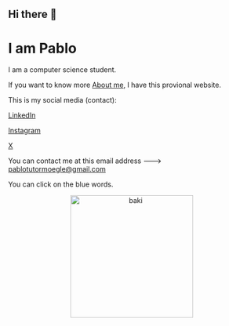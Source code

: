 ## Hi there 👋

# I am Pablo

I am a computer science student.

If you want to know more [About me](https://pablotutormoegledev.netlify.app/), I have this provional website.

This is my social media (contact):

[LinkedIn](https://www.linkedin.com/in/pablo-tutor-moegle/)

[Instagram](https://www.instagram.com/pablo_dev_tutor/)

[X](https://x.com/PabloTutorM)

You can contact me at this email address ---> pablotutormoegle@gmail.com

You can click on the blue words.

<div align="center">
<img alt="baki" src="https://github.com/user-attachments/assets/fa4f3470-6019-4c67-bce1-4dca03c08a1b" width="250" />
</div>

